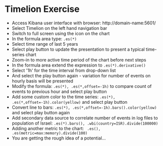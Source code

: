 # Timelion Exercise #

* Access Kibana user interface with browser: http://domain-name:5601/
* Select Timelion on the left hand navigation bar
* Switch to full screen using the icon on the chart
* In the formula area type: ```.es(*)```
* Select time range of last 5 years
* Select play button to update the presentation to present a typical time-series chart
* Zoom-in to more active time period of the chart before next steps
* In the formula area extend the expression to ```.es(*).derivative()```
* Select '1h' for the time interval from drop-down list
* And select the play button again - variation for number of events on hourly basis will be presented
* Modify the formula: ```.es(*), .es(*,offset=-1h)``` to compare count of events to previous hour and select play button
* Add some custom color to the time series: ```.es(*), .es(*,offset=-1h).color(yellow)``` and select play button
* Convert line to bars: ```.es(*), .es(*,offset=-1h).bars().color(yellow)``` and select play button again
* Add secondary data source to correlate number of events in log files to population of Israel: ```.es(*).bars(), .wbi(country=ISR).divide(100000)```
* Adding another metric to the chart: ``` .es(), .es(metric=max:memory).divide(100)```
* You are getting the rough idea of a potential...